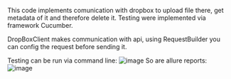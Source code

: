 This code implements comunication with dropbox to upload file there, get metadata of it and therefore delete it. Testing were implemented via framework Cucumber.

DropBoxClient makes communication with api, using RequestBuilder you can config the request before sending it.

Testing can be run via command line:
![image](https://github.com/JeskoThe1/Iliya_Efanov/assets/84502015/8a6ee79d-ac7c-41d2-8893-4a2017c83fff)
So are allure reports: 
![image](https://github.com/JeskoThe1/Iliya_Efanov/assets/84502015/00326d3d-418d-4fc6-adf9-be6d6672d890)

